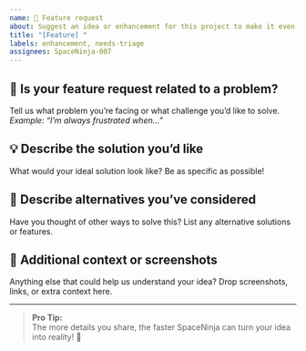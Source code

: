 ```yaml
---
name: 🚀 Feature request
about: Suggest an idea or enhancement for this project to make it even better!
title: "[Feature] "
labels: enhancement, needs-triage
assignees: SpaceNinja-007
---
```


## 📝 Is your feature request related to a problem?
Tell us what problem you’re facing or what challenge you’d like to solve.  
*Example: “I’m always frustrated when…”*

## 💡 Describe the solution you’d like
What would your ideal solution look like? Be as specific as possible!

## 🔀 Describe alternatives you’ve considered
Have you thought of other ways to solve this? List any alternative solutions or features.

## 📎 Additional context or screenshots
Anything else that could help us understand your idea? Drop screenshots, links, or extra context here.

---

> **Pro Tip:**  
> The more details you share, the faster SpaceNinja can turn your idea into reality! 🚀
